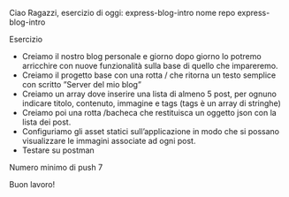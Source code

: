 Ciao Ragazzi,
esercizio di oggi: express-blog-intro
nome repo express-blog-intro

Esercizio
- Creiamo il nostro blog personale e giorno dopo giorno lo potremo arricchire con nuove funzionalità sulla base di quello che impareremo.
- Creiamo il progetto base con una rotta / che ritorna un testo semplice con scritto ”Server del mio blog”
- Creiamo un array dove inserire una lista di almeno 5 post, per ognuno indicare titolo, contenuto, immagine e tags (tags è un array di stringhe)
- Creiamo poi una rotta /bacheca che restituisca un oggetto json con la lista dei post.
- Configuriamo gli asset statici sull’applicazione in modo che si possano visualizzare le immagini associate ad ogni post.
- Testare su postman

Numero minimo di push 7

Buon lavoro!